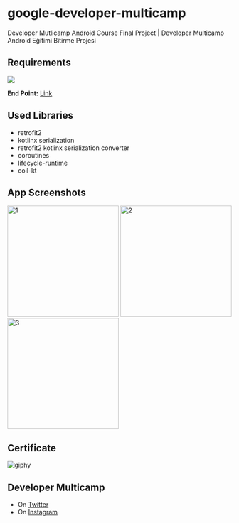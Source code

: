 # google-developer-multicamp
Developer Mutlicamp Android Course Final Project | Developer Multicamp Android Eğitimi Bitirme Projesi

## Requirements
<img src="https://user-images.githubusercontent.com/43148881/94374219-5fe85480-0113-11eb-9655-77b16f3eaeb1.png">
<br/>

**End Point:** [Link](https://5f6642a143662800168e7538.mockapi.io/multicamp/communities)

## Used Libraries

* retrofit2
* kotlinx serialization
* retrofit2 kotlinx serialization converter
* coroutines
* lifecycle-runtime
* coil-kt

## App Screenshots
<p float="center">
  <img src="https://user-images.githubusercontent.com/43148881/94374972-dfc4ed80-0118-11eb-87f8-c4db438364e2.png" alt = "1" width=250>
  <img src="https://user-images.githubusercontent.com/43148881/94374992-01be7000-0119-11eb-9213-ec78448a3b88.png" alt = "2" width=250>
  <img src="https://user-images.githubusercontent.com/43148881/94375018-40542a80-0119-11eb-9bb0-611c73170d25.gif" alt = "3" width=250>
</p>

## Certificate
![giphy](https://user-images.githubusercontent.com/43148881/94374589-05042c80-0116-11eb-8552-010b942456b2.gif)

## Developer Multicamp
* On [Twitter](https://twitter.com/devmulticamp)
* On [Instagram](https://www.instagram.com/developermulticamp/)
